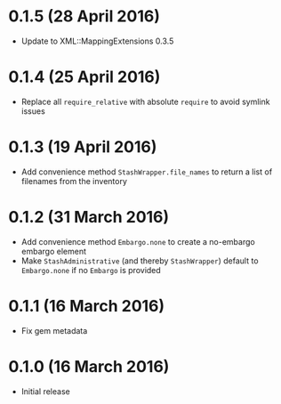 # 0.1.5 (28 April 2016)

- Update to XML::MappingExtensions 0.3.5

# 0.1.4 (25 April 2016)

- Replace all `require_relative` with absolute `require` to avoid symlink issues

# 0.1.3 (19 April 2016)

- Add convenience method `StashWrapper.file_names` to return a list of filenames
  from the inventory

# 0.1.2 (31 March 2016)

- Add convenience method `Embargo.none` to create a no-embargo embargo element
- Make `StashAdministrative` (and thereby `StashWrapper`) default to `Embargo.none`
  if no `Embargo` is provided

# 0.1.1 (16 March 2016)

- Fix gem metadata

# 0.1.0 (16 March 2016)

- Initial release
